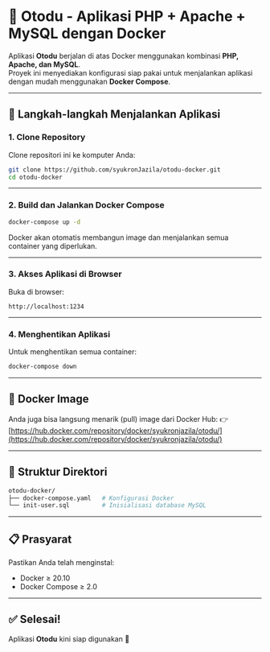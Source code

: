# 🧩 Otodu - Aplikasi PHP + Apache + MySQL dengan Docker

Aplikasi **Otodu** berjalan di atas Docker menggunakan kombinasi **PHP, Apache, dan MySQL**.  
Proyek ini menyediakan konfigurasi siap pakai untuk menjalankan aplikasi dengan mudah menggunakan **Docker Compose**.

---

## 🚀 Langkah-langkah Menjalankan Aplikasi

### 1. Clone Repository
Clone repositori ini ke komputer Anda:
```bash
git clone https://github.com/syukronJazila/otodu-docker.git
cd otodu-docker
```

---

### 2. Build dan Jalankan Docker Compose
```bash
docker-compose up -d
```

Docker akan otomatis membangun image dan menjalankan semua container yang diperlukan.

---

### 3. Akses Aplikasi di Browser
Buka di browser:
```
http://localhost:1234
```

---

### 4. Menghentikan Aplikasi
Untuk menghentikan semua container:
```bash
docker-compose down
```

---

## 🐳 Docker Image
Anda juga bisa langsung menarik (pull) image dari Docker Hub:
👉 [https://hub.docker.com/repository/docker/syukronjazila/otodu/](https://hub.docker.com/repository/docker/syukronjazila/otodu/)

---

## 📂 Struktur Direktori
```bash
otodu-docker/
├── docker-compose.yaml   # Konfigurasi Docker
└── init-user.sql         # Inisialisasi database MySQL
```

---

## 📋 Prasyarat
Pastikan Anda telah menginstal:
- Docker ≥ 20.10  
- Docker Compose ≥ 2.0

---

## ✅ Selesai!
Aplikasi **Otodu** kini siap digunakan 🎉
